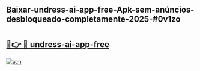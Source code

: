 ## Baixar-undress-ai-app-free-Apk-sem-anúncios-desbloqueado-completamente-2025-#0v1zo

# <h2><a href="https://ainizakaria.my?title=undress-ai-app-free&ref=20M">🔗👉 🔴 undress-ai-app-free</a></h2>

[![acn](https://github.com/user-attachments/assets/0f9c940e-d8b0-45ae-aac7-cd30a18b3e1c)](https://ainizakaria.my?title=undress-ai-app-free&ref=20M)

